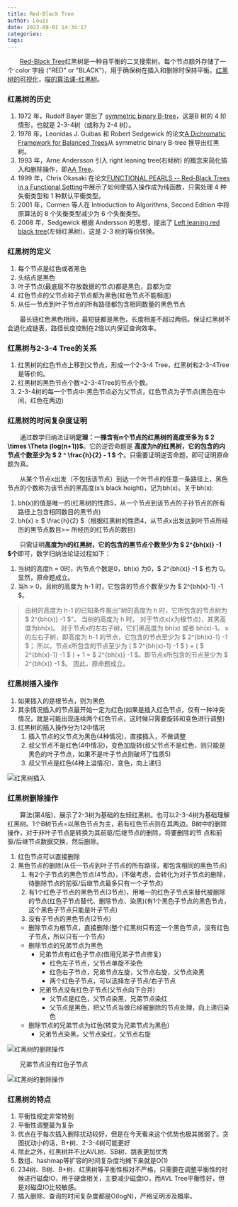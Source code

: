 ```yaml
---
title: Red-Black Tree
author: Louis
date: 2023-08-01 14:34:17
categories:
tags:
---
```


&emsp;&emsp;[Red-Black Tree](https://en.wikipedia.org/wiki/Red%E2%80%93black_tree)红黑树是一种自平衡的二叉搜索树。每个节点额外存储了一个 color 字段 ("RED" or "BLACK")，用于确保树在插入和删除时保持平衡。[红黑树的可视化](https://www.cs.usfca.edu/~galles/visualization/RedBlack.html)，[喵的算法课-红黑树](https://www.bilibili.com/video/BV1BB4y1X7u3/?spm_id_from=333.788&vd_source=219182b04373881442d7f47ca556521b)。

### 红黑树的历史

1. 1972 年，Rudolf Bayer 提出了 [symmetric binary B-tree](https://docs.lib.purdue.edu/cgi/viewcontent.cgi?article=1457&context=cstech)，这是B 树的 4 阶情形，也就是 2-3-4树（或称为 2-4 树）。
2. 1978 年，Leonidas J. Guibas 和 Robert Sedgewick 的论文[A Dichromatic Framework for Balanced Trees](https://sedgewick.io/wp-content/themes/sedgewick/papers/1978Dichromatic.pdf)从 symmetric binary B-tree 推导出红黑树。
3. 1993 年，Arne Andersson 引入 right leaning tree(右倾树) 的概念来简化插入和删除操作，即[AA Tree](https://en.wikipedia.org/wiki/AA_tree)。
4. 1999 年，Chris Okasaki 在论文[FUNCTIONAL PEARLS -- Red-Black Trees in a Functional Setting](https://www.cs.tufts.edu/comp/150FP/archive/chris-okasaki/redblack99.pdf)中展示了如何使插入操作成为纯函数，只需处理 4 种失衡类型和 1 种默认平衡类型。
5. 2001 年，Cormen 等人在 Introduction to Algorithms, Second Edition 中将原算法的 8 个失衡类型减少为 6 个失衡类型。
6. 2008 年，Sedgewick 根据 Andersson 的思想，提出了 [Left leaning red black tree](https://sedgewick.io/wp-content/themes/sedgewick/papers/2008LLRB.pdf)(左倾红黑树)，这是 2-3 树的等价转换。

### 红黑树的定义

1. 每个节点是红色或者黑色
2. 头结点是黑色
3. 叶子节点(最底层不存放数据的节点)都是黑色，且都为空
4. 红色节点的父节点和子节点都为黑色(紅色节点不能相连)
5. 从任一节点到叶子节点的所有路径都包含相同数量的黑色节点

&emsp;&emsp;最长链红色黑色相间，最短链都是黑色，长度相差不超过两倍。保证红黑树不会退化成链表，路径长度控制在2倍以内保证查询效率。

### 红黑树与2-3-4 Tree的关系

1. 红黑树的红色节点上移到父节点，形成一个2-3-4 Tree，红黑树和2-3-4Tree是等价的。
2. 红黑树的黑色节点个数=2-3-4Tree的节点个数。
3. 2-3-4树的每一个节点中:黑色节点必为父节点，红色节点为子节点(黑色在中间，红色在两边)

### 红黑树的时间复杂度证明

&emsp;&emsp;通过数学归纳法证明**定理：一棵含有n个节点的红黑树的高度至多为 $ 2 \times \Theta (log(n+1))$**。它的逆否命题是 **高度为h的红黑树，它的包含的内节点个数至少为 $ 2 ^ \frac{h}{2} - 1 $ 个**。只需要证明逆否命题，即可证明原命题为真。

&emsp;&emsp;从某个节点x出发（不包括该节点）到达一个叶节点的任意一条路径上，黑色节点的个数称为该节点的黑高度(x’s black height)，记为bh(x)。关于bh(x):

1. bh(x)的值是唯一的(红黑树的性质5，从一个节点到该节点的子孙节点的所有路径上包含相同数目的黑节点)
2. bh(x) &ge; $ \frac{h}{2} $（根据红黑树的性质4，从节点x出发达到叶节点所经历的黑节点数目>= 所经历的红节点的数目)

&emsp;&emsp;只需证明**高度为h的红黑树，它的包含的黑节点个数至少为 $ 2^{bh(x)} -1 $个**即可，数学归纳法论证过程如下：

1. 当树的高度h = 0时，内节点个数是0，bh(x) 为0，$ 2^{bh(x)} -1 $ 也为 0。显然，原命题成立。
2. 当h &gt; 0，且树的高度为 h-1 时，它包含的节点个数至少为 $ 2^{bh(x)-1} -1 $。

> 由树的高度为 h-1 的已知条件推出“树的高度为 h 时，它所包含的节点树为 $ 2^{bh(x)} -1 $”。
> 当树的高度为 h 时，
> 对于节点x(x为根节点)，其黑高度为bh(x)。
> 对于节点x的左右子树，它们黑高度为 bh(x) 或者 bh(x)-1。
> x的左右子树，即高度为 h-1 的节点，它包含的节点至少为 $ 2^{bh(x)-1} -1 $；
> 所以，节点x所包含的节点至少为 ( $ 2^{bh(x)-1} -1 $ ) + ( $ 2^{bh(x)-1} -1 $ ) + 1 = $ 2^{bh(x)} -1 $。即节点x所包含的节点至少为 $ 2^{bh(x)} -1 $。
> 因此，原命题成立。

### 红黑树插入操作

1. 如果插入的是根节点，则为黑色
2. 其余情况插入的节点最开始一定为红色(如果是插入红色节点，仅有一种冲突情况，就是可能出现连续两个红色节点，这时候只需要旋转和变色进行调整)
3. 红黑树的插入操作分为12中情况
    1. 插入节点的父节点为黑色(4种情况)，直接插入，不做调整
    2. 叔父节点不是红色(4中情况)，变色加旋转(叔父节点不是红色，则只能是黑色的叶子节点，如果不是叶子节点则破坏了性质5)
    3. 叔父节点是红色(4种上溢情况)，变色，向上递归

![红黑树插入](https://www.goodserendipity.com/asserts/data-structures-and-algorithms/red-black%20tree%20insert.png)

### 红黑树删除操作

&emsp;&emsp;算法(第4版)，展示了2-3树为基础的左倾红黑树。也可以2-3-4树为基础理解红黑树。1个B树节点=以黑色节点为主，若有红色节点则在其两边。B树中的删除操作，对于非叶子节点是转换为其前驱/后继节点的删除，将要删除的节 点和前驱/后继节点数据交换，然后删除。

1. 红色节点可以直接删除
2. 黑色节点的删除(从任一节点到叶子节点的所有路径，都包含相同的黑色节点)
    1. 有2个子节点的黑色节点(4节点)，(不做考虑，会转化为对子节点的删除，待删除节点的前驱/后继节点最多只有一个子节点)
    2. 有1个红色子节点的黑色节点(3节点)，用唯一的红色子节点来替代被删除的节点(红色子节点替代、删除节点、染黑)(有1个黑色子节点的黑色节点，这个黑色子节点只能是叶子节点)
    3. 没有子节点的黑色节点(2节点)
      - 删除节点为根节点，直接删除(整个红黑树只有这一个黑色节点，没有红色子节点，所以只有一个节点)
      - 删除节点的兄弟节点为黑色
        - 兄弟节点有红色子节点(借用兄弟子节点修复)
          - 红色左子节点，父节点单旋不染色
          - 红色右子节点，兄弟节点左旋，父节点右旋，父节点染黑
          - 两个红色子节点，可以选择左子节点/右子节点
        - 兄弟节点没有红色子节点(父节点向下合并)
          - 父节点是红色，父节点染黑，兄弟节点染红
          - 父节点是黑色，把父节点当做已经被删除的节点处理，向上递归染色
      - 删除节点的兄弟节点为红色(转变为兄弟节点为黑色)
        - 兄弟节点染黑，父节点染红，父节点右旋

![红黑树的删除操作](https://www.goodserendipity.com/asserts/data-structures-and-algorithms/rbtree%20delete1.png)

&emsp;&emsp;兄弟节点没有红色子节点

![红黑树的删除操作](https://www.goodserendipity.com/asserts/data-structures-and-algorithms/rbtree%20delete2.png)

### 红黑树的特点

1. 平衡性规定非常特别
2. 平衡性调整最为复杂
3. 优点在于每次插入删除扰动较好，但是在今天看来这个优势也极其微弱了。贪图扰动小的话，B+树、2-3-4树可能更好
4. 除此之外，红黑树并不比AVL树、SB树、跳表更加优秀
5. 数组、hashmap等扩容的时间复杂度均摊下来就是O(1)
6. 234树、B树、B+树、红黑树等平衡性相对不严格，只需要在调整平衡性的时候进行磁盘IO，用于硬盘相关，主要减少磁盘IO，而AVL Tree平衡性好，但是对磁盘IO比较敏感。
7. 插入删除、查询的时间复杂度都是O(logN)，严格证明涉及概率。

